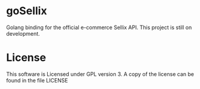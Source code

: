 # goSellix
Golang binding for the official e-commerce Sellix API.
This project is still on development.

# License
This software is Licensed under GPL version 3. A copy of the license can be found in the file LICENSE
